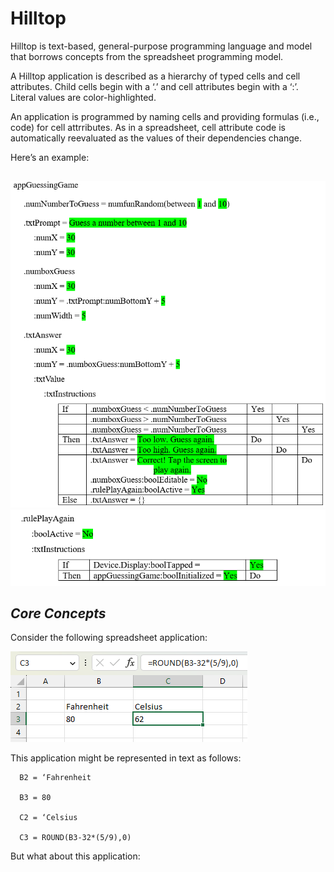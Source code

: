 # Hilltop

Hilltop is text-based, general-purpose programming language and model that borrows concepts from the spreadsheet programming model. 

A Hilltop application is described as a hierarchy of typed cells and cell attributes. Child cells begin with a ‘.’ and cell attributes begin with a ‘:’. Literal values are color-highlighted. 

An application is programmed by naming cells and providing formulas (i.e., code) for cell attrributes. As in a spreadsheet, cell attribute code is automatically reevaluated as the values of their dependencies change. 

Here’s an example:
##
![alt text](/assets/images/GuessingGame1.png)
![alt text](/assets/images/GuessingGame2.png)

## **_Core Concepts_**

Consider the following spreadsheet application:

![alt text](/assets/images/CoreConcepts1.png)

This application might be represented in text as follows:

      B2 = ‘Fahrenheit
  
      B3 = 80
  
      C2 = ‘Celsius
  
      C3 = ROUND(B3-32*(5/9),0)

But what about this application:
